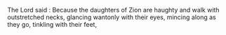 The Lord said : Because the daughters of Zion are haughty and walk with outstretched necks, glancing wantonly with their eyes, mincing along as they go, tinkling with their feet,
